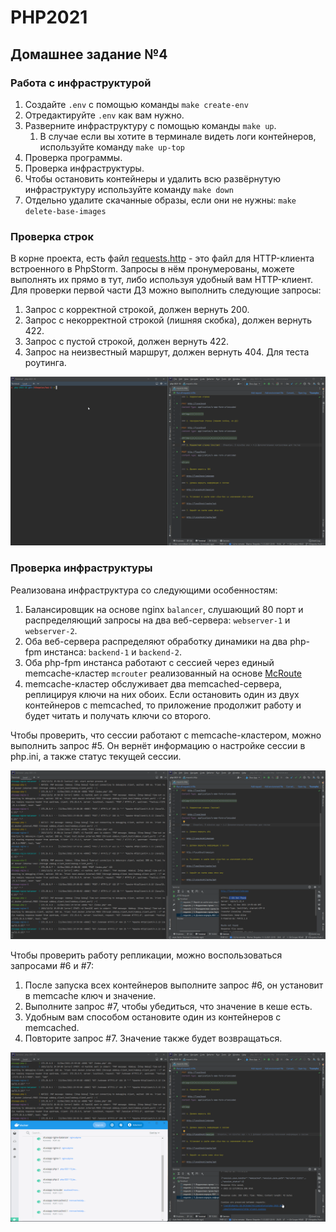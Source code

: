 # PHP2021

## Домашнее задание №4

### Работа с инфраструктурой

1. Создайте `.env` с помощью команды `make create-env`
2. Отредактируйте `.env` как вам нужно.
4. Разверните инфраструктуру с помощью команды `make up`.
   1. В случае если вы хотите в терминале видеть логи контейнеров, используйте команду `make up-top`
5. Проверка программы.
6. Проверка инфраструктуры.
7. Чтобы остановить контейнеры и удалить всю развёрнутую инфраструктуру используйте команду `make down`
8. Отдельно удалите скачанные образы, если они не нужны: `make delete-base-images`

### Проверка строк

В корне проекта, есть файл [requests.http](./requests.http) - это файл для HTTP-клиента встроенного в PhpStorm. Запросы в нём пронумерованы, можете выполнять их прямо в тут, либо используя удобный вам HTTP-клиент. Для проверки первой части ДЗ можно выполнить следующие запросы:
1. Запрос с корректной строкой, должен вернуть 200.
2. Запрос с некорректной строкой (лишняя скобка), должен вернуть 422.
3. Запрос с пустой строкой, должен вернуть 422.
4. Запрос на неизвестный маршрут, должен вернуть 404. Для теста роутинга.

![Старт и проверка строк](./storage/start.gif)

### Проверка инфраструктуры

Реализована инфраструктура со следующими особенностям:
1. Балансировщик на основе nginx `balancer`, слушающий 80 порт и распределяющий запросы на два веб-сервера: `webserver-1` и `webserver-2`.
2. Оба веб-сервера распределяют обработку динамики на два php-fpm инстанса: `backend-1` и `backend-2`.
3. Оба php-fpm инстанса работают с сессией через единый memcache-кластер `mcrouter` реализованный на основе [McRoute](https://github.com/facebook/mcrouter)
4. memcache-кластер обслуживает два memcached-сервера, реплицируя ключи на них обоих. Если остановить один из двух контейнеров с memcached, то приложение продолжит работу и будет читать и получать ключи со второго.

Чтобы проверить, что сессии работают с memcache-кластером, можно выполнить запрос #5. Он вернёт информацию о настройке сессии в php.ini, а также статус текущей сессии.

![Проверка сессий](./storage/session.gif)

Чтобы проверить работу репликации, можно воспользоваться запросами #6 и #7:
1. После запуска всех контейнеров выполните запрос #6, он установит в memcache ключ и значение.
2. Выполните запрос #7, чтобы убедиться, что значение в кеше есть.
3. Удобным вам способом остановите один из контейнеров с memcached.
4. Повторите запрос #7. Значение также будет возвращаться.

![Проверка memcache-кластера](./storage/mcroute.gif)